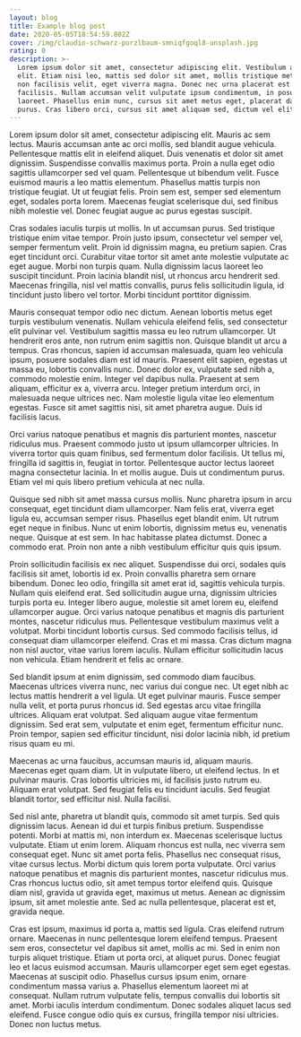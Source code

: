```yaml
---
layout: blog
title: Example blog post
date: 2020-05-05T18:54:59.802Z
cover: /img/claudio-schwarz-purzlbaum-smniqfgoql8-unsplash.jpg
rating: 0
description: >-
  Lorem ipsum dolor sit amet, consectetur adipiscing elit. Vestibulum at euismod
  elit. Etiam nisi leo, mattis sed dolor sit amet, mollis tristique metus. Fusce
  non facilisis velit, eget viverra magna. Donec nec urna placerat est suscipit
  facilisis. Nullam accumsan velit vulputate ipsum condimentum, in posuere felis
  laoreet. Phasellus enim nunc, cursus sit amet metus eget, placerat dapibus
  purus. Cras libero orci, cursus sit amet aliquam sed, dictum vel elit.
---
```

Lorem ipsum dolor sit amet, consectetur adipiscing elit. Mauris ac sem lectus. Mauris accumsan ante ac orci mollis, sed blandit augue vehicula. Pellentesque mattis elit in eleifend aliquet. Duis venenatis et dolor sit amet dignissim. Suspendisse convallis maximus porta. Proin a nulla eget odio sagittis ullamcorper sed vel quam. Pellentesque ut bibendum velit. Fusce euismod mauris a leo mattis elementum. Phasellus mattis turpis non tristique feugiat. Ut ut feugiat felis. Proin sem est, semper sed elementum eget, sodales porta lorem. Maecenas feugiat scelerisque dui, sed finibus nibh molestie vel. Donec feugiat augue ac purus egestas suscipit.

Cras sodales iaculis turpis ut mollis. In ut accumsan purus. Sed tristique tristique enim vitae tempor. Proin justo ipsum, consectetur vel semper vel, semper fermentum velit. Proin id dignissim magna, eu pretium sapien. Cras eget tincidunt orci. Curabitur vitae tortor sit amet ante molestie vulputate ac eget augue. Morbi non turpis quam. Nulla dignissim lacus laoreet leo suscipit tincidunt. Proin lacinia blandit nisl, ut rhoncus arcu hendrerit sed. Maecenas fringilla, nisl vel mattis convallis, purus felis sollicitudin ligula, id tincidunt justo libero vel tortor. Morbi tincidunt porttitor dignissim.

Mauris consequat tempor odio nec dictum. Aenean lobortis metus eget turpis vestibulum venenatis. Nullam vehicula eleifend felis, sed consectetur elit pulvinar vel. Vestibulum sagittis massa eu leo rutrum ullamcorper. Ut hendrerit eros ante, non rutrum enim sagittis non. Quisque blandit ut arcu a tempus. Cras rhoncus, sapien id accumsan malesuada, quam leo vehicula ipsum, posuere sodales diam est id mauris. Praesent elit sapien, egestas ut massa eu, lobortis convallis nunc. Donec dolor ex, vulputate sed nibh a, commodo molestie enim. Integer vel dapibus nulla. Praesent at sem aliquam, efficitur ex a, viverra arcu. Integer pretium interdum orci, in malesuada neque ultrices nec. Nam molestie ligula vitae leo elementum egestas. Fusce sit amet sagittis nisi, sit amet pharetra augue. Duis id facilisis lacus.

Orci varius natoque penatibus et magnis dis parturient montes, nascetur ridiculus mus. Praesent commodo justo ut ipsum ullamcorper ultricies. In viverra tortor quis quam finibus, sed fermentum dolor facilisis. Ut tellus mi, fringilla id sagittis in, feugiat in tortor. Pellentesque auctor lectus laoreet magna consectetur lacinia. In et mollis augue. Duis ut condimentum purus. Etiam vel mi quis libero pretium vehicula at nec nulla.

Quisque sed nibh sit amet massa cursus mollis. Nunc pharetra ipsum in arcu consequat, eget tincidunt diam ullamcorper. Nam felis erat, viverra eget ligula eu, accumsan semper risus. Phasellus eget blandit enim. Ut rutrum eget neque in finibus. Nunc ut enim lobortis, dignissim metus eu, venenatis neque. Quisque at est sem. In hac habitasse platea dictumst. Donec a commodo erat. Proin non ante a nibh vestibulum efficitur quis quis ipsum.

Proin sollicitudin facilisis ex nec aliquet. Suspendisse dui orci, sodales quis facilisis sit amet, lobortis id ex. Proin convallis pharetra sem ornare bibendum. Donec leo odio, fringilla sit amet erat id, sagittis vehicula turpis. Nullam quis eleifend erat. Sed sollicitudin augue urna, dignissim ultricies turpis porta eu. Integer libero augue, molestie sit amet lorem eu, eleifend ullamcorper augue. Orci varius natoque penatibus et magnis dis parturient montes, nascetur ridiculus mus. Pellentesque vestibulum maximus velit a volutpat. Morbi tincidunt lobortis cursus. Sed commodo facilisis tellus, id consequat diam ullamcorper eleifend. Cras et mi massa. Cras dictum magna non nisl auctor, vitae varius lorem iaculis. Nullam efficitur sollicitudin lacus non vehicula. Etiam hendrerit et felis ac ornare.

Sed blandit ipsum at enim dignissim, sed commodo diam faucibus. Maecenas ultrices viverra nunc, nec varius dui congue nec. Ut eget nibh ac lectus mattis hendrerit a vel ligula. Ut eget pulvinar mauris. Fusce semper nulla velit, et porta purus rhoncus id. Sed egestas arcu vitae fringilla ultrices. Aliquam erat volutpat. Sed aliquam augue vitae fermentum dignissim. Sed erat sem, vulputate et enim eget, fermentum efficitur nunc. Proin tempor, sapien sed efficitur tincidunt, nisi dolor lacinia nibh, id pretium risus quam eu mi.

Maecenas ac urna faucibus, accumsan mauris id, aliquam mauris. Maecenas eget quam diam. Ut in vulputate libero, ut eleifend lectus. In et pulvinar mauris. Cras lobortis ultricies mi, id facilisis justo rutrum eu. Aliquam erat volutpat. Sed feugiat felis eu tincidunt iaculis. Sed feugiat blandit tortor, sed efficitur nisl. Nulla facilisi.

Sed nisl ante, pharetra ut blandit quis, commodo sit amet turpis. Sed quis dignissim lacus. Aenean id dui et turpis finibus pretium. Suspendisse potenti. Morbi at mattis mi, non interdum ex. Maecenas scelerisque luctus vulputate. Etiam ut enim lorem. Aliquam rhoncus est nulla, nec viverra sem consequat eget. Nunc sit amet porta felis. Phasellus nec consequat risus, vitae cursus lectus. Morbi dictum quis lorem porta vulputate. Orci varius natoque penatibus et magnis dis parturient montes, nascetur ridiculus mus. Cras rhoncus luctus odio, sit amet tempus tortor eleifend quis. Quisque diam nisl, gravida ut gravida eget, maximus ut metus. Aenean ac dignissim ipsum, sit amet molestie ante. Sed ac nulla pellentesque, placerat est et, gravida neque.

Cras est ipsum, maximus id porta a, mattis sed ligula. Cras eleifend rutrum ornare. Maecenas in nunc pellentesque lorem eleifend tempus. Praesent sem eros, consectetur vel dapibus sit amet, mollis ac mi. Sed in enim non turpis aliquet tristique. Etiam ut porta orci, at aliquet purus. Donec feugiat leo et lacus euismod accumsan. Mauris ullamcorper eget sem eget egestas. Maecenas at suscipit odio. Phasellus cursus ipsum enim, ornare condimentum massa varius a. Phasellus elementum laoreet mi at consequat. Nullam rutrum vulputate felis, tempus convallis dui lobortis sit amet. Morbi iaculis interdum condimentum. Donec sodales aliquet lacus sed eleifend. Fusce congue odio quis ex cursus, fringilla tempor nisi ultricies. Donec non luctus metus.

